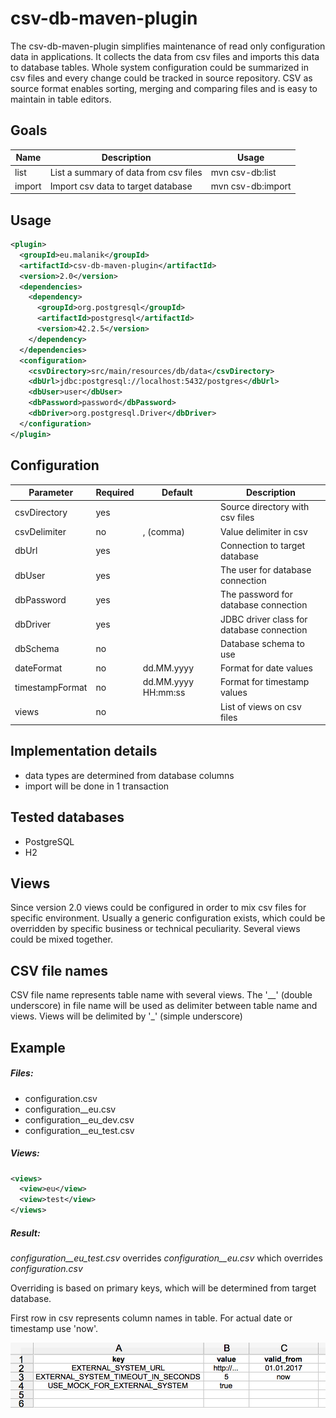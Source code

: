 csv-db-maven-plugin
===================

The csv-db-maven-plugin simplifies maintenance of read only configuration data in applications. 
It collects the data from csv files and imports this data to database tables. 
Whole system configuration could be summarized in csv files and every change could be tracked in source repository. 
CSV as source format enables sorting, merging and comparing files and is easy to maintain in table editors.   

Goals
-----
| Name  | Description | Usage |
| ------------- | ------------- | ------------- |
| list  | List a summary of data from csv files  | mvn csv-db:list |
| import  | Import csv data to target database  | mvn csv-db:import |

Usage
-------------
```xml
<plugin>
  <groupId>eu.malanik</groupId>
  <artifactId>csv-db-maven-plugin</artifactId>
  <version>2.0</version>
  <dependencies>
    <dependency>
      <groupId>org.postgresql</groupId>
      <artifactId>postgresql</artifactId>
      <version>42.2.5</version>
    </dependency>
  </dependencies>
  <configuration>
    <csvDirectory>src/main/resources/db/data</csvDirectory>
    <dbUrl>jdbc:postgresql://localhost:5432/postgres</dbUrl>
    <dbUser>user</dbUser>
    <dbPassword>password</dbPassword>
    <dbDriver>org.postgresql.Driver</dbDriver>
  </configuration>
</plugin>
```

Configuration
-------------
| Parameter  | Required | Default  | Description | 
| ------------- | ------------- | ------------- | ------------- |
| csvDirectory  | yes  |  | Source directory with csv files  |
| csvDelimiter  | no  | , (comma) | Value delimiter in csv   | 
| dbUrl  | yes  | | Connection to target database   | 
| dbUser  | yes  |  | The user for database connection |
| dbPassword  | yes  |  | The password for database connection |
| dbDriver  | yes |  | JDBC driver class for database connection  |
| dbSchema  | no  |  | Database schema to use |
| dateFormat  | no  | dd.MM.yyyy  | Format for date values  |
| timestampFormat  | no | dd.MM.yyyy HH:mm:ss  | Format for timestamp values  |
| views  | no |  | List of views on csv files |


Implementation details
----------------
- data types are determined from database columns
- import will be done in 1 transaction

Tested databases
----------------
- PostgreSQL
- H2


Views
----------------
Since version 2.0 views could be configured in order to mix csv files for specific environment. 
Usually a generic configuration exists, which could be overridden by specific business or technical peculiarity.
Several views could be mixed together.     


CSV file names
----------------
CSV file name represents table name with several views. The '__' (double underscore) in file name 
will be used as delimiter between table name and views. Views will be delimited by '_' (simple underscore)


Example
----------------
##### Files: #####

- configuration.csv
- configuration__eu.csv
- configuration__eu_dev.csv
- configuration__eu_test.csv

##### Views: #####

```xml
<views>
  <view>eu</view>
  <view>test</view>
</views>
```


##### Result: #####

*configuration__eu_test.csv* overrides *configuration__eu.csv* which overrides *configuration.csv*

Overriding is based on primary keys, which will be determined from target database.
  
First row in csv represents column names in table. For actual date or timestamp use 'now'.


![Alt text](/doc/csv.png?raw=true "csv example")
